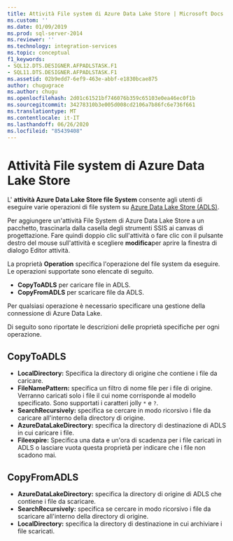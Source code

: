 ```yaml
---
title: Attività File system di Azure Data Lake Store | Microsoft Docs
ms.custom: ''
ms.date: 01/09/2019
ms.prod: sql-server-2014
ms.reviewer: ''
ms.technology: integration-services
ms.topic: conceptual
f1_keywords:
- SQL12.DTS.DESIGNER.AFPADLSTASK.F1
- SQL11.DTS.DESIGNER.AFPADLSTASK.F1
ms.assetid: 02b9edd7-6ef9-463e-abbf-e1830bcae875
author: chugugrace
ms.author: chugu
ms.openlocfilehash: 2d01c61521bf746076b359c65103e0ea46ec0f1b
ms.sourcegitcommit: 34278310b3e005d008cd2106a7b86fc6e736f661
ms.translationtype: MT
ms.contentlocale: it-IT
ms.lasthandoff: 06/26/2020
ms.locfileid: "85439408"
---
```

# <a name="azure-data-lake-store-file-system-task"></a>Attività File system di Azure Data Lake Store

L' **attività Azure Data Lake Store file System** consente agli utenti di eseguire varie operazioni di file system su [Azure Data Lake Store (ADLS)](https://azure.microsoft.com/services/data-lake-store/).

Per aggiungere un'attività File System di Azure Data Lake Store a un pacchetto, trascinarla dalla casella degli strumenti SSIS ai canvas di progettazione. Fare quindi doppio clic sull'attività o fare clic con il pulsante destro del mouse sull'attività e scegliere **modifica**per aprire la finestra di dialogo Editor attività.

La proprietà **Operation** specifica l'operazione del file system da eseguire. Le operazioni supportate sono elencate di seguito.

* **CopyToADLS** per caricare file in ADLS.
* **CopyFromADLS** per scaricare file da ADLS.

Per qualsiasi operazione è necessario specificare una gestione della connessione di Azure Data Lake.

Di seguito sono riportate le descrizioni delle proprietà specifiche per ogni operazione.

## <a name="copytoadls"></a>CopyToADLS

* **LocalDirectory:** Specifica la directory di origine che contiene i file da caricare.
* **FileNamePattern:** specifica un filtro di nome file per i file di origine. Verranno caricati solo i file il cui nome corrisponde al modello specificato. Sono supportati i caratteri jolly `*` e `?`.
* **SearchRecursively:** specifica se cercare in modo ricorsivo i file da caricare all'interno della directory di origine.
* **AzureDataLakeDirectory:** specifica la directory di destinazione di ADLS in cui caricare i file.
* **Fileexpire:** Specifica una data e un'ora di scadenza per i file caricati in ADLS o lasciare vuota questa proprietà per indicare che i file non scadono mai.

## <a name="copyfromadls"></a>CopyFromADLS

* **AzureDataLakeDirectory:** specifica la directory di origine di ADLS che contiene i file da scaricare.
* **SearchRecursively:** specifica se cercare in modo ricorsivo i file da scaricare all'interno della directory di origine.
* **LocalDirectory:** specifica la directory di destinazione in cui archiviare i file scaricati.
